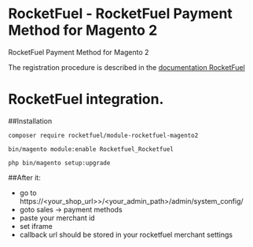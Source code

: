 # RocketFuel - RocketFuel Payment Method for Magento 2
RocketFuel Payment Method for Magento 2

The registration procedure is described in the [documentation RocketFuel](https://dev.rocketdemo.net/help)

# RocketFuel integration.

##Installation

    composer require rocketfuel/module-rocketfuel-magento2

    bin/magento module:enable Rocketfuel_Rocketfuel

    php bin/magento setup:upgrade

##After it:
- go to  https://<your_shop_url>>/<your_admin_path>/admin/system_config/
- goto sales -> payment methods
- paste your merchant id
- set iframe
- callback url should be stored in your rocketfuel merchant settings
